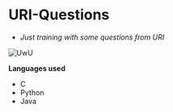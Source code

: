 # URI-Questions
- *Just training with some questions from URI*  
  
  
![UwU](https://encrypted-tbn0.gstatic.com/images?q=tbn%3AANd9GcRkESRIw8rubWJThubkA3uF-nWHr6WoGTqhgwS2crNfNuFsPepF)

**Languages used**
 - C
 - Python
 - Java
